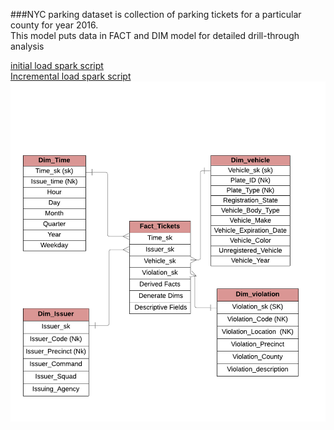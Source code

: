###NYC parking dataset is collection of parking tickets for a particular county for year 2016. <br> This model puts data in FACT and DIM model for detailed drill-through analysis 

[initial load spark script](inital_load.py)<br>
[Incremental load spark script](incremental_load.py)
![ER Model](NYCData_ER-model.png)
